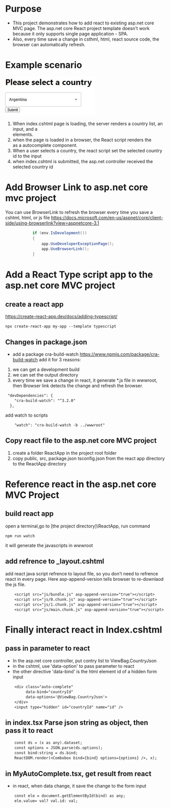 # Purpose
* This project demonstrates how to add react to existing asp.net core MVC page.
The asp.net core React project template doesn't work because it only supports single page application - SPA. 
* Also, every time save a change in csthml, html, react source code, the browser can automatically refresh.

# Example scenario 

![](DocImages/selectCountry.JPG?raw=true)

1. When index.cshtml page is loading,  the server renders a country list, an input, and a <div> elements.
2. when the page is loaded in a browser, the React script renders the <div> as a autocomplete component.
3. When a user selects a country, the react script set the selected country id to the input
4. when index.cshtml is submitted, the asp.net controller received the selected country id

# Add Browser Link to asp.net core mvc project

You can use BrowserLink to refresh the browser every time you save a cshtml, html, or js file
https://docs.microsoft.com/en-us/aspnet/core/client-side/using-browserlink?view=aspnetcore-3.1
````c#
            if (env.IsDevelopment())
            {
                app.UseDeveloperExceptionPage();
                app.UseBrowserLink();
            }
```` 

# Add a React Type script app to the asp.net core MVC project
## create a react app 
https://create-react-app.dev/docs/adding-typescript/
````
npx create-react-app my-app --template typescript
````
## Changes in package.json
* add a package cra-build-watch  https://www.npmjs.com/package/cra-build-watch
add it for 3 reasons:
1. we can get a development build
2. we can set the output directory
3. every time we save a change in react, it generate \*.js file in wwwroot, then Browser link detects the change and refresh the browser.
````
 "devDependencies": {
    "cra-build-watch": "^3.2.0"
  },
````
add watch to scripts
````
    "watch": "cra-build-watch -b ../wwwroot"
````

## Copy react file to the asp.net core MVC project
1. create a folder ReactApp in the project root folder
2. copy public, src, package.json tsconfig.json from the react app directory to the ReactApp directory

# Reference react in the asp.net core MVC Project
## build react app
open a terminal,go to \[the project directory]\\ReactApp, run command
````
npm run watch
````
it will generate the javascripts in wwwroot

## add refrence to \_layout.cshtml
add react java script refrence to layout file, so you don't need to refrence react in every page. Here asp-append-version tells browser to re-downlaod the js file.
```
    <script src="js/bundle.js" asp-append-version="true"></script>
    <script src="js/0.chunk.js" asp-append-version="true"></script>
    <script src="js/1.chunk.js" asp-append-version="true"></script>
    <script src="js/main.chunk.js" asp-append-version="true"></script>
```
# Finally interact react in Index.cshtml
## pass in parameter to react
* In the asp.net core controller, put contry list to ViewBag.CountryJson
* in the cshtml, use 'data-option' to pass parameter to react
* the other directive 'data-bind' is the html element id of a hidden form input
````
    <div class="auto-complete"
         data-bind="countryId"
         data-options='@ViewBag.CountryJson'>
    </div>
    <input type="hidden" id="countryId" name="id" />
````
## in index.tsx Parse json string as object, then pass it to react
````
    const ds = (x as any).dataset;
    const options = JSON.parse(ds.options);
    const bind:string = ds.bind;
    ReactDOM.render(<Combobox bind={bind} options={options} />, x);
````
## in MyAutoComplete.tsx, get result from react
* in react, when data change, it save the change to the form input
````
    const ele = document.getElementById(bind) as any;
    ele.value= val? val.id: val;
````
